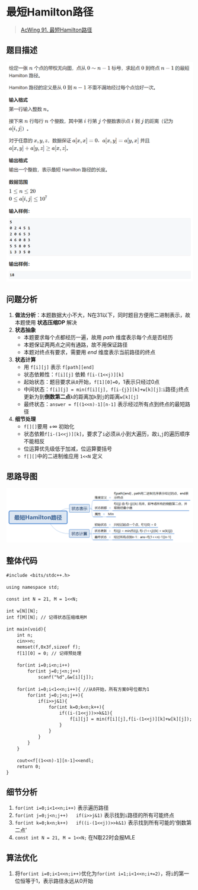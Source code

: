 # 最短Hamilton路径
> [AcWing 91. 最短Hamilton路径](https://www.acwing.com/activity/content/problem/content/1011/)

## 题目描述
![最短Hamilton路径题目](image/最短Hamilton路径题目.png)

## 问题分析
1. **做法分析**：本题数据大小不大，N在31以下，同时题目方便用二进制表示，故本题使用 **状态压缩DP** 解决
2. **状态抽象**
   - 本题要求每个点都经历一遍，故用 *path* 维度表示每个点是否经历
   - 本题保证两两点之间有通路，故不用保证路径
   - 本题对终点有要求，需要用 *end* 维度表示当前路径的终点
3. **状态计算**
   - 用 `f[i][j]` 表示 `f[path][end]`
   - 状态依赖性：`f[i][j]` 依赖 `f[i-(1<<j)][k]` 
   - 起始状态：题目要求从`0`开始，`f[1][0]=0`，1表示只经过0点
   - 中间状态：`f[i][j] = min(f[i][j], f[i-{j}][k]+w[k][j]`:`i`路径`j`终点更新为到**倒数第二点**`k`的距离加`k`到`j`的距离`w[k][j]`
   - 最终状态：`answer = f[(1<<n)-1][n-1]` 表示经过所有点到终点的最短路径
4. **细节处理**
   - `f[][]`要用 $+\infty$ 初始化
   - 状态依赖`f[i-(1<<j)][k]`，要求了`i`必须从小到大遍历，故`i`,`j`的遍历顺序不能相反
   - 位运算优先级低于加减，位运算要括号
   - `f[][]`中的二进制维应用 `1<<N` 定义

## 思路导图
![最短Hamilton路径](image/最短Hamilton路径.png)

## 整体代码
```
#include <bits/stdc++.h>

using namespace std;

const int N = 21, M = 1<<N;

int w[N][N];
int f[M][N]; // 记得状态压缩维用M

int main(void){
    int n;
    cin>>n;
    memset(f,0x3f,sizeof f);
    f[1][0] = 0; // 记得预处理
    
    for(int i=0;i<n;i++)
        for(int j=0;j<n;j++)
            scanf("%d",&w[i][j]);
        
    for(int i=0;i<1<<n;i++){ //从0开始，所有方案0号位都为1
        for(int j=0;j<n;j++){
            if(i>>j&1){
                for(int k=0;k<n;k++){
                    if((i-(1<<j))>>k&1){
                        f[i][j] = min(f[i][j],f[i-(1<<j)][k]+w[k][j]);
                    }
                }
            }
        }
    }
    
    cout<<f[(1<<n)-1][n-1]<<endl;
    return 0;
}
```

## 细节分析
1. `for(int i=0;i<1<<n;i++)` 表示遍历路径
2. `for(int j=0;j<n;j++)   if(i>>j&1)` 表示找到`i`路径的所有可能终点
3. `for(int k=0;k<n;k++)   if((i-(1<<j))>>k&1)` 表示找到所有可能的‘倒数第二点’
4. `const int N = 21, M = 1<<N;` 在N取22时会报MLE

## 算法优化
1. 将`for(int i=0;i<1<<n;i++)`优化为`for(int i=1;i<1<<n;i+=2)`，将`i`的第一位恒等于1，表示路径永远从0开始
















